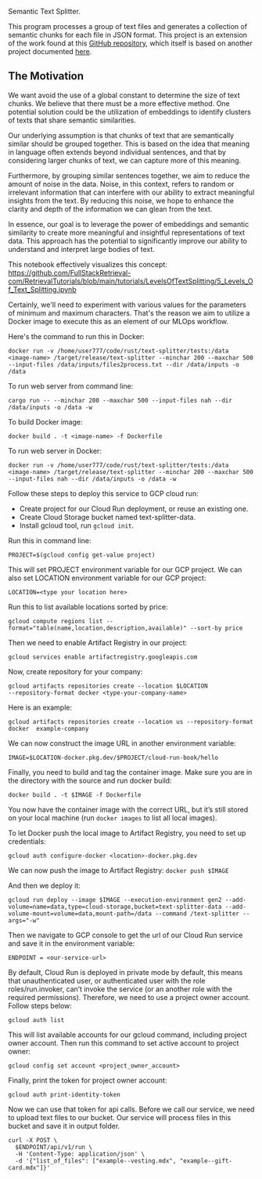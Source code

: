 Semantic Text Splitter.

This program processes a group of text files and generates a collection of semantic chunks for each file in JSON format. This project is an extension of the work found at this [GitHub repository](https://github.com/benbrandt/text-splitter), which itself is based on another project documented [here](https://semantic-text-splitter.readthedocs.io/en/stable/semantic_text_splitter.html).

## The Motivation

We want avoid the use of a global constant to determine the size of text chunks. We believe that there must be a more effective method. One potential solution could be the utilization of embeddings to identify clusters of texts that share semantic similarities.

Our underlying assumption is that chunks of text that are semantically similar should be grouped together. This is based on the idea that meaning in language often extends beyond individual sentences, and that by considering larger chunks of text, we can capture more of this meaning.

Furthermore, by grouping similar sentences together, we aim to reduce the amount of noise in the data. Noise, in this context, refers to random or irrelevant information that can interfere with our ability to extract meaningful insights from the text. By reducing this noise, we hope to enhance the clarity and depth of the information we can glean from the text.

In essence, our goal is to leverage the power of embeddings and semantic similarity to create more meaningful and insightful representations of text data. This approach has the potential to significantly improve our ability to understand and interpret large bodies of text. 

This notebook effectively visualizes this concept: 
https://github.com/FullStackRetrieval-com/RetrievalTutorials/blob/main/tutorials/LevelsOfTextSplitting/5_Levels_Of_Text_Splitting.ipynb


Certainly, we'll need to experiment with various values for the parameters of minimum and maximum characters. That's the reason we aim to utilize a Docker image to execute this as an element of our MLOps workflow. 

Here's the command to run this in Docker:
```
docker run -v /home/user777/code/rust/text-splitter/tests:/data <image-name> /target/release/text-splitter --minchar 200 --maxchar 500 --input-files /data/inputs/files2process.txt --dir /data/inputs -o /data

```

To run web server from command line:
```
cargo run -- --minchar 200 --maxchar 500 --input-files nah --dir /data/inputs -o /data -w
```

To build Docker image:
```
docker build . -t <image-name> -f Dockerfile
```

To run web server in Docker:

```
docker run -v /home/user777/code/rust/text-splitter/tests:/data <image-name> /target/release/text-splitter --minchar 200 --maxchar 500 --input-files nah --dir /data/inputs -o /data -w
```

Follow these steps to deploy this service to GCP cloud run:

- Create project for our Cloud Run deployment, or reuse an existing one.
- Create Cloud Storage bucket named text-splitter-data.
- Install gcloud tool, run ```gcloud init```. 

Run this in command line:
```
PROJECT=$(gcloud config get-value project)
```
This will set PROJECT environment variable for our GCP project.
We can also set LOCATION environment variable for our GCP project:
```
LOCATION=<type your location here>
```

Run this to list available locations sorted by price:
```
gcloud compute regions list --format="table(name,location,description,available)" --sort-by price
```

Then we need to enable Artifact Registry in our project:
```
gcloud services enable artifactregistry.googleapis.com
```
Now, create repository for your company:
```
gcloud artifacts repositories create --location $LOCATION
--repository-format docker <type-your-company-name>
```
Here is an example:
```
gcloud artifacts repositories create --location us --repository-format docker  example-company
```

We can now construct the image URL in another environment variable:
```
IMAGE=$LOCATION-docker.pkg.dev/$PROJECT/cloud-run-book/hello
```
Finally, you need to build and tag the container image. Make sure you are in the
directory with the source and run docker build:
```
docker build . -t $IMAGE -f Dockerfile
```
You now have the container image with the correct URL, but it’s still stored on your local machine (run ```docker images``` to list all local images).

To let Docker push the local image to Artifact Registry, you need to set up credentials:
```
gcloud auth configure-docker <location>-docker.pkg.dev
```
We can now push the image to Artifact Registry:
```docker push $IMAGE```

And then we deploy it:
```
gcloud run deploy --image $IMAGE --execution-environment gen2 --add-volume=name=data,type=cloud-storage,bucket=text-splitter-data --add-volume-mount=volume=data,mount-path=/data --command /text-splitter --args="-w"
```
Then we navigate to GCP console to get the url of our Cloud Run service and save it in the environment variable:
```
ENDPOINT = <our-service-url>
```

By default, Cloud Run is deployed in private mode by default, this means that unauthenticated user, or authenticated user with the role roles/run.invoker, can’t invoke the service (or an another role with the required permissions).
Therefore, we need to use a project owner account. Follow steps below:
```
gcloud auth list
```
This will list available accounts for our gcloud command, including project owner account. Then run this command to set active account to project owner:
```
gcloud config set account <project_owner_account>
```

Finally, print the token for project owner account:
```
gcloud auth print-identity-token
```
Now we can use that token for api calls.
Before we call our service, we need to upload text files to our bucket.
Our service will process files in this bucket and save it in output folder.

```
curl -X POST \
  $ENDPOINT/api/v1/run \
  -H 'Content-Type: application/json' \
  -d '{"list_of_files": ["example--vesting.mdx", "example--gift-card.mdx"]}'
```

